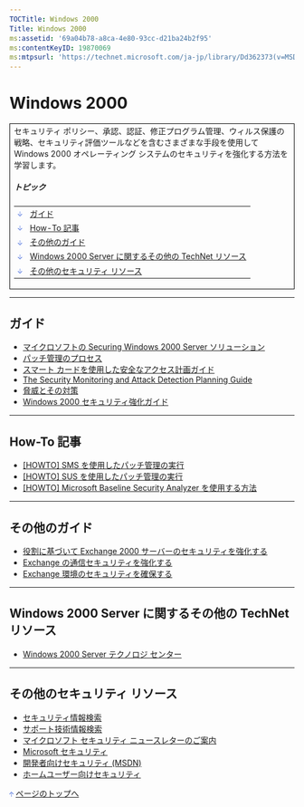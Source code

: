 ```yaml
---
TOCTitle: Windows 2000
Title: Windows 2000
ms:assetid: '69a04b78-a8ca-4e80-93cc-d21ba24b2f95'
ms:contentKeyID: 19870069
ms:mtpsurl: 'https://technet.microsoft.com/ja-jp/library/Dd362373(v=MSDN.10)'
---
```


Windows 2000
============

<table border="0" cellpadding="0" cellspacing="0">
<tbody>
<tr>
<td style="border:1px solid black;" colspan="5">
セキュリティ ポリシー、承認、認証、修正プログラム管理、ウィルス保護の戦略、セキュリティ評価ツールなどを含むさまざまな手段を使用して Windows 2000 オペレーティング システムのセキュリティを強化する方法を学習します。
  
##### トピック
  
|                                                                                                                                                                                         |                                                               |  
|-----------------------------------------------------------------------------------------------------------------------------------------------------------------------------------------|---------------------------------------------------------------|  
| [<img src="images/dd362373.arrow_px_down(ja-jp,TechNet.10).gif" alt="ガイド" width="7" height="9" />](#eaa)                                                | [ガイド](#eaa)                                                |  
| [<img src="images/dd362373.arrow_px_down(ja-jp,TechNet.10).gif" alt="How-To 記事" width="7" height="9" />](#etb)                                           | [How-To 記事](#etb)                                           |  
| [<img src="images/dd362373.arrow_px_down(ja-jp,TechNet.10).gif" alt="その他のガイド" width="7" height="9" />](#eab)                                        | [その他のガイド](#eab)                                        |  
| [<img src="images/dd362373.arrow_px_down(ja-jp,TechNet.10).gif" alt="Windows 2000 Server に関するその他の TechNet リソース" width="7" height="9" />](#ejc) | [Windows 2000 Server に関するその他の TechNet リソース](#ejc) |  
| [<img src="images/dd362373.arrow_px_down(ja-jp,TechNet.10).gif" alt="その他のセキュリティ リソース" width="7" height="9" />](#eoc)                         | [その他のセキュリティ リソース](#eoc)                         |

</td>
</tr>
</tbody>
</table>
<p> </p>

------------------------------------------------------------------------

ガイド
------

-   [マイクロソフトの Securing Windows 2000 Server ソリューション](http://www.microsoft.com/japan/technet/security/prodtech/windows2000/secwin2k/default.mspx)
-   [パッチ管理のプロセス](http://www.microsoft.com/japan/technet/security/topics/patchmanagement/secmod193.mspx)
-   [スマート カードを使用した安全なアクセス計画ガイド](http://www.microsoft.com/japan/technet/security/topics/networksecurity/securesmartcards/default.mspx)
-   [The Security Monitoring and Attack Detection Planning Guide](http://www.microsoft.com/japan/technet/security/topics/auditingandmonitoring/securitymonitoring/default.mspx)
-   [脅威とその対策](http://www.microsoft.com/japan/technet/security/topics/serversecurity/tcg/tcgch01n.mspx)
-   [Windows 2000 セキュリティ強化ガイド](http://www.microsoft.com/japan/technet/security/prodtech/windows2000/win2khg/01intro.mspx)

------------------------------------------------------------------------

How-To 記事 
------------

-   [\[HOWTO\] SMS を使用したパッチ管理の実行](http://www.microsoft.com/japan/technet/security/prodtech/sms/secmod199.mspx)
-   [\[HOWTO\] SUS を使用したパッチ管理の実行](http://www.microsoft.com/japan/technet/security/prodtech/sus/secmod198.mspx)
-   [\[HOWTO\] Microsoft Baseline Security Analyzer を使用する方法](http://www.microsoft.com/japan/msdn/security/guidance/secmod112.mspx)

------------------------------------------------------------------------

その他のガイド 
---------------

-   [役割に基づいて Exchange 2000 サーバーのセキュリティを強化する](http://www.microsoft.com/japan/technet/security/prodtech/exchangeserver/secmod43.mspx)
-   [Exchange の通信セキュリティを強化する](http://www.microsoft.com/japan/technet/security/prodtech/exchangeserver/secmod44.mspx)
-   [Exchange 環境のセキュリティを確保する](http://www.microsoft.com/japan/technet/security/prodtech/exchangeserver/secmod42.mspx)

------------------------------------------------------------------------

Windows 2000 Server に関するその他の TechNet リソース 
------------------------------------------------------

-   [Windows 2000 Server テクノロジ センター](http://www.microsoft.com/japan/technet/prodtechnol/windows2000serv/default.mspx)

------------------------------------------------------------------------

その他のセキュリティ リソース 
------------------------------

-   [セキュリティ情報検索](http://www.microsoft.com/japan/technet/security/current.aspx)
-   [サポート技術情報検索](http://support.microsoft.com/search/)
-   [マイクロソフト セキュリティ ニュースレターのご案内](http://www.microsoft.com/japan/technet/security/secnews/default.mspx)
-   [Microsoft セキュリティ](http://www.microsoft.com/japan/security/)
-   [開発者向けセキュリティ (MSDN)](http://www.microsoft.com/japan/msdn/security/)
-   [ホームユーザー向けセキュリティ](http://www.microsoft.com/japan/athome/security/default.mspx)

[<img src="images/dd362373.arrow_px_up(ja-jp,TechNet.10).gif" alt="ページのトップへ" width="7" height="9" />](#top) [ページのトップへ](#top)
